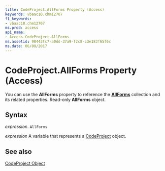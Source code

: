 ```yaml
---
title: CodeProject.AllForms Property (Access)
keywords: vbaac10.chm12707
f1_keywords:
- vbaac10.chm12707
ms.prod: access
api_name:
- Access.CodeProject.AllForms
ms.assetid: 98443fc7-a0dd-37a9-f2c8-c3e183f65f6c
ms.date: 06/08/2017
---
```



# CodeProject.AllForms Property (Access)

You can use the  **AllForms** property to reference the **[AllForms](Access.AllForms.md)** collection and its related properties. Read-only **AllForms** object.


## Syntax

 _expression_. `AllForms`

 _expression_ A variable that represents a [CodeProject](Access.CodeProject.md) object.


## See also


[CodeProject Object](Access.CodeProject.md)

